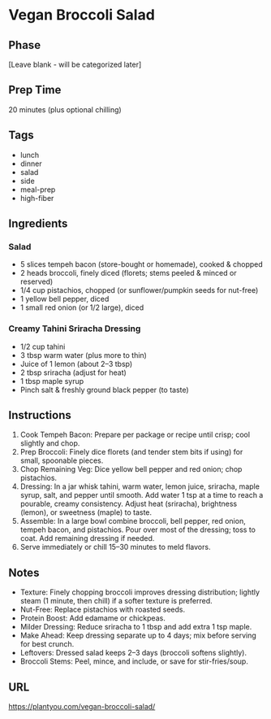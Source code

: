# Vegan Broccoli Salad

## Phase
[Leave blank - will be categorized later]

## Prep Time
20 minutes (plus optional chilling)

## Tags
- lunch
- dinner
- salad
- side
- meal-prep
- high-fiber

## Ingredients
### Salad
- 5 slices tempeh bacon (store-bought or homemade), cooked & chopped
- 2 heads broccoli, finely diced (florets; stems peeled & minced or reserved)
- 1/4 cup pistachios, chopped (or sunflower/pumpkin seeds for nut-free)
- 1 yellow bell pepper, diced
- 1 small red onion (or 1/2 large), diced

### Creamy Tahini Sriracha Dressing
- 1/2 cup tahini
- 3 tbsp warm water (plus more to thin)
- Juice of 1 lemon (about 2–3 tbsp)
- 2 tbsp sriracha (adjust for heat)
- 1 tbsp maple syrup
- Pinch salt & freshly ground black pepper (to taste)

## Instructions
1. Cook Tempeh Bacon: Prepare per package or recipe until crisp; cool slightly and chop.
2. Prep Broccoli: Finely dice florets (and tender stem bits if using) for small, spoonable pieces.
3. Chop Remaining Veg: Dice yellow bell pepper and red onion; chop pistachios.
4. Dressing: In a jar whisk tahini, warm water, lemon juice, sriracha, maple syrup, salt, and pepper until smooth. Add water 1 tsp at a time to reach a pourable, creamy consistency. Adjust heat (sriracha), brightness (lemon), or sweetness (maple) to taste.
5. Assemble: In a large bowl combine broccoli, bell pepper, red onion, tempeh bacon, and pistachios. Pour over most of the dressing; toss to coat. Add remaining dressing if needed.
6. Serve immediately or chill 15–30 minutes to meld flavors.

## Notes
- Texture: Finely chopping broccoli improves dressing distribution; lightly steam (1 minute, then chill) if a softer texture is preferred.
- Nut-Free: Replace pistachios with roasted seeds.
- Protein Boost: Add edamame or chickpeas.
- Milder Dressing: Reduce sriracha to 1 tbsp and add extra 1 tsp maple.
- Make Ahead: Keep dressing separate up to 4 days; mix before serving for best crunch.
- Leftovers: Dressed salad keeps 2–3 days (broccoli softens slightly).
- Broccoli Stems: Peel, mince, and include, or save for stir-fries/soup.

## URL
https://plantyou.com/vegan-broccoli-salad/
